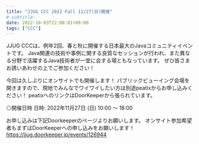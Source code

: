 ```yaml
---
title: "JJUG CCC 2022 Fall 11/27(日)開催"
# subtitle:
date: 2022-10-03T22:00:01+09:00
tags: ["CCC"]
---
```


JJUG CCCは、例年2回、春と秋に開催する日本最大のJavaコミュニティイベントです。
Java関連の技術や事例に関する良質なセッションが行われ、また異なる分野で活躍するJava技術者が一堂に会する場ともなっています。
ぜひ皆さまお誘いあわせの上でご参加ください！

今回は久しぶりにオンサイトでも開催します！
パブリックビューイング会場を開きますので、現地でみんなでワイワイしたい方は別途peatixからお申し込みください！
peatixへのリンクはDoorKeeperから張られています。

◎開催日時
日時: 2022年11月27日 (日) 10:00 ～ 18:00

お申し込みは下記Doorkeeperのページよりお願いします。
オンサイト参加希望者もまずはDoorKeeperへの申し込みをお願いします！
https://jjug.doorkeeper.jp/events/126944